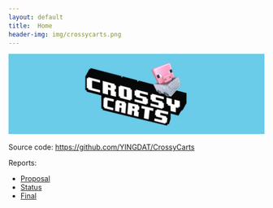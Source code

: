 ```yaml
---
layout: default
title:  Home
header-img: img/crossycarts.png
---
```

![banner image](img/crossycarts.png)

Source code: https://github.com/YINGDAT/CrossyCarts

Reports:

- [Proposal](proposal.html)
- [Status](status.html)
- [Final](final.html)
